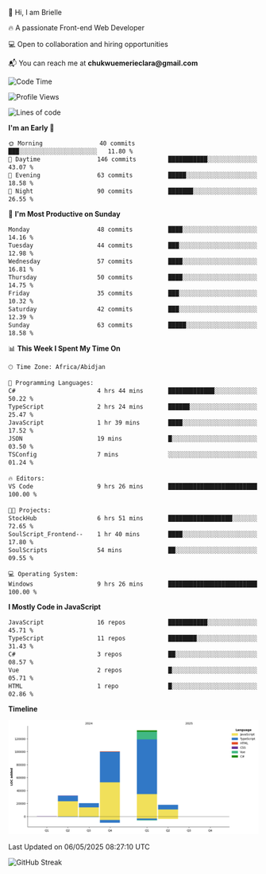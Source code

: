 <div align="left">
  <p>👋 Hi, I am Brielle</p>
  <p>🔥 A passionate Front-end Web Developer</p>
  <p>💻 Open to collaboration and hiring opportunities</p>
  <p>📬 You can reach me at <strong>chukwuemerieclara@gmail.com</strong></p>
</div>


 
 <!--START_SECTION:waka-->
![Code Time](http://img.shields.io/badge/Code%20Time-609%20hrs%2019%20mins-blue)

![Profile Views](http://img.shields.io/badge/Profile%20Views-0-blue)

![Lines of code](https://img.shields.io/badge/From%20Hello%20World%20I%27ve%20Written-303.7%20thousand%20lines%20of%20code-blue)

**I'm an Early 🐤** 

```text
🌞 Morning                40 commits          ███░░░░░░░░░░░░░░░░░░░░░░   11.80 % 
🌆 Daytime                146 commits         ███████████░░░░░░░░░░░░░░   43.07 % 
🌃 Evening                63 commits          █████░░░░░░░░░░░░░░░░░░░░   18.58 % 
🌙 Night                  90 commits          ███████░░░░░░░░░░░░░░░░░░   26.55 % 
```
📅 **I'm Most Productive on Sunday** 

```text
Monday                   48 commits          ████░░░░░░░░░░░░░░░░░░░░░   14.16 % 
Tuesday                  44 commits          ███░░░░░░░░░░░░░░░░░░░░░░   12.98 % 
Wednesday                57 commits          ████░░░░░░░░░░░░░░░░░░░░░   16.81 % 
Thursday                 50 commits          ████░░░░░░░░░░░░░░░░░░░░░   14.75 % 
Friday                   35 commits          ███░░░░░░░░░░░░░░░░░░░░░░   10.32 % 
Saturday                 42 commits          ███░░░░░░░░░░░░░░░░░░░░░░   12.39 % 
Sunday                   63 commits          █████░░░░░░░░░░░░░░░░░░░░   18.58 % 
```


📊 **This Week I Spent My Time On** 

```text
🕑︎ Time Zone: Africa/Abidjan

💬 Programming Languages: 
C#                       4 hrs 44 mins       █████████████░░░░░░░░░░░░   50.22 % 
TypeScript               2 hrs 24 mins       ██████░░░░░░░░░░░░░░░░░░░   25.47 % 
JavaScript               1 hr 39 mins        ████░░░░░░░░░░░░░░░░░░░░░   17.52 % 
JSON                     19 mins             █░░░░░░░░░░░░░░░░░░░░░░░░   03.50 % 
TSConfig                 7 mins              ░░░░░░░░░░░░░░░░░░░░░░░░░   01.24 % 

🔥 Editors: 
VS Code                  9 hrs 26 mins       █████████████████████████   100.00 % 

🐱‍💻 Projects: 
StockHub                 6 hrs 51 mins       ██████████████████░░░░░░░   72.65 % 
SoulScript_Frontend--    1 hr 40 mins        ████░░░░░░░░░░░░░░░░░░░░░   17.80 % 
SoulScripts              54 mins             ██░░░░░░░░░░░░░░░░░░░░░░░   09.55 % 

💻 Operating System: 
Windows                  9 hrs 26 mins       █████████████████████████   100.00 % 
```

**I Mostly Code in JavaScript** 

```text
JavaScript               16 repos            ███████████░░░░░░░░░░░░░░   45.71 % 
TypeScript               11 repos            ████████░░░░░░░░░░░░░░░░░   31.43 % 
C#                       3 repos             ██░░░░░░░░░░░░░░░░░░░░░░░   08.57 % 
Vue                      2 repos             █░░░░░░░░░░░░░░░░░░░░░░░░   05.71 % 
HTML                     1 repo              █░░░░░░░░░░░░░░░░░░░░░░░░   02.86 % 
```



**Timeline**

![Lines of Code chart](https://raw.githubusercontent.com/Brielle28/Brielle28/main/assets/bar_graph.png)


 Last Updated on 06/05/2025 08:27:10 UTC
<!--END_SECTION:waka-->

![GitHub Streak](https://github-readme-streak-stats.herokuapp.com/?user=Brielle28)



